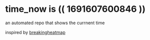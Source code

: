 # time_now is (( 1691607600846 ))

an automated repo that shows the currnent time

inspired by [breakingheatmap](https://github.com/breakingheatmap/breakingheatmap)